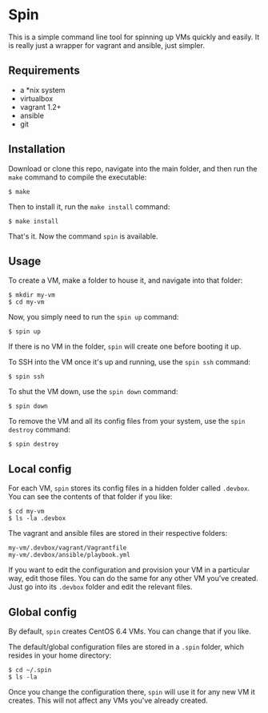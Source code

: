 Spin
====

This is a simple command line tool for spinning up VMs quickly and easily. It is really just a wrapper for vagrant and ansible, just simpler. 


Requirements
------------

- a *nix system
- virtualbox
- vagrant 1.2+
- ansible
- git


Installation
------------

Download or clone this repo, navigate into the main folder, and then run the `make` command to compile the executable: 

    $ make

Then to install it, run the `make install` command:

    $ make install

That's it. Now the command `spin` is available.


Usage
-----

To create a VM, make a folder to house it, and navigate into that folder:

    $ mkdir my-vm
    $ cd my-vm

Now, you simply need to run the `spin up` command:

    $ spin up

If there is no VM in the folder, `spin` will create one before booting it up. 

To SSH into the VM once it's up and running, use the `spin ssh` command:

    $ spin ssh

To shut the VM down, use the `spin down` command:

    $ spin down

To remove the VM and all its config files from your system, use the `spin destroy` command:

    $ spin destroy


Local config
------------

For each VM, `spin` stores its config files in a hidden folder called `.devbox`. You can see the contents of that folder if you like:

    $ cd my-vm
    $ ls -la .devbox

The vagrant and ansible files are stored in their respective folders:

    my-vm/.devbox/vagrant/Vagrantfile
    my-vm/.devbox/ansible/playbook.yml

If you want to edit the configuration and provision your VM in a particular way, edit those files. You can do the same for any other VM you've created. Just go into its `.devbox` folder and edit the relevant files.


Global config
-------------

By default, `spin` creates CentOS 6.4 VMs. You can change that if you like. 

The default/global configuration files are stored in a `.spin` folder, which resides in your home directory:

    $ cd ~/.spin
    $ ls -la 

Once you change the configuration there, `spin` will use it for any new VM it creates. This will not affect any VMs you've already created.



